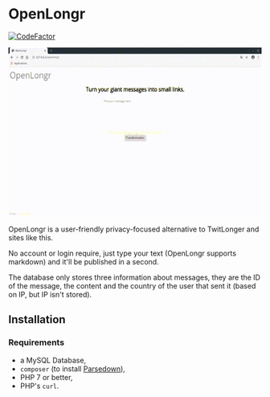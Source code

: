# OpenLongr
[![CodeFactor](https://www.codefactor.io/repository/github/jusdepatate/openlongr/badge)](https://www.codefactor.io/repository/github/jusdepatate/openlongr)

![OpenLongr](OpenLongr.gif)

OpenLongr is a user-friendly privacy-focused alternative to TwitLonger and sites like this.

No account or login require, just type your text (OpenLongr supports markdown) and it'll be published in a second.

The database only stores three information about messages, they are the ID of the message, the content and the country of the user that sent it (based on IP, but IP isn't stored).

## Installation
### Requirements
- a MySQL Database,
- `composer` (to install [Parsedown](https://github.com/erusev/parsedown)),
- PHP 7 or better,
- PHP's `curl`.